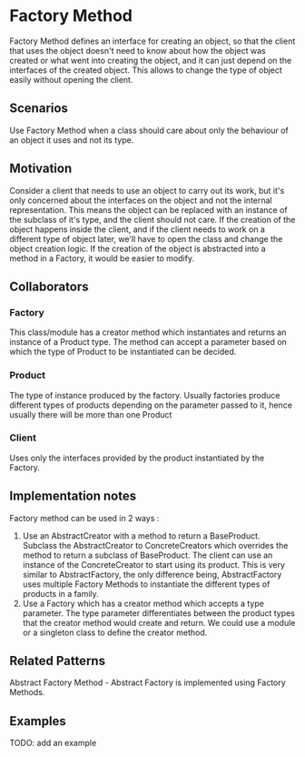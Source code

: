 Factory Method
==============
Factory Method defines an interface for creating an object, so that the client that uses
the object doesn't need to know about how the object was created or what went into creating
the object, and it can just depend on the interfaces of the created object. This allows to
change the type of object easily without opening the client.

## Scenarios
Use Factory Method when a class should care about only the behaviour of an object it uses
and not its type.

## Motivation
Consider a client that needs to use an object to carry out its work, but it's only concerned about the
interfaces on the object and not the internal representation. This means the object can be replaced
with an instance of the subclass of it's type, and the client should not care. If the creation of the
object happens inside the client, and if the client needs to work on a different type of object later,
we'll have to open the class and change the object creation logic. If the creation of the object is
abstracted into a method in a Factory, it would be easier to modify.

## Collaborators
### Factory
This class/module has a creator method which instantiates and returns an instance
of a Product type. The method can accept a parameter based on which the type of Product
to be instantiated can be decided.

### Product
The type of instance produced by the factory. Usually factories produce different types of
products depending on the parameter passed to it, hence usually there will be more than one
Product

### Client
Uses only the interfaces provided by the product instantiated by the Factory.

## Implementation notes
Factory method can be used in 2 ways :
1. Use an AbstractCreator with a method to return a BaseProduct. Subclass the AbstractCreator to
ConcreteCreators which overrides the method to return a subclass of BaseProduct. The client can
use an instance of the ConcreteCreator to start using its product. This is very similar to
AbstractFactory, the only difference being, AbstractFactory uses multiple Factory Methods to
instantiate the different types of products in a family.
2. Use a Factory which has a creator method which accepts a type parameter. The type parameter
differentiates between the product types that the creator method would create and return. We could
use a module or a singleton class to define the creator method.

## Related Patterns
Abstract Factory Method - Abstract Factory is implemented using Factory Methods.


## Examples
TODO: add an example
